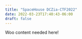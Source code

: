 ```yaml
---
title: "SpaceHouse DCZia-CTF2022"
date: 2022-03-23T17:40:43-06:00
draft: false
---
```



Woo content needed here!
